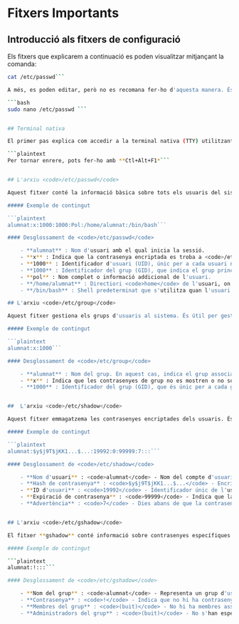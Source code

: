 # Fitxers Importants

## Introducció als fitxers de configuració

Els fitxers que explicarem a continuació es poden visualitzar mitjançant la comanda:

```bash
cat /etc/passwd```

A més, es poden editar, però no es recomana fer-ho d'aquesta manera. És millor utilitzar un editor com **nano** amb permisos d'administrador:

```bash
sudo nano /etc/passwd ```


## Terminal nativa 

El primer pas explica com accedir a la terminal nativa (TTY) utilitzant la combinació de tecles Control + Alt + F3. Això és útil en situacions on l'entorn gràfic no respon o necessites treballar des d'una consola directa.

```plaintext
Per tornar enrere, pots fer-ho amb **Ctl+Alt+F1*```


## L'arxiu <code>/etc/passwd</code>

Aquest fitxer conté la informació bàsica sobre tots els usuaris del sistema, incloent-hi els noms d'usuari i els seus identificadors. Editar aquest fitxer pot ser necessari per gestionar usuaris o solucionar problemes de configuració.

##### Exemple de contingut

```plaintext
alumnat:x:1000:1000:Pol:/home/alumnat:/bin/bash```

#### Desglossament de <code>/etc/passwd</code>

	- **alumnat** : Nom d'usuari amb el qual inicia la sessió.
	- **x** : Indica que la contrasenya encriptada es troba a <code>/etc/shadow</code>.
	- **1000** : Identificador d'usuari (UID), únic per a cada usuari normal.
	- **1000** : Identificador del grup (GID), que indica el grup principal de l'usuari.
	- **pol** : Nom complet o informació addicional de l'usuari.
	- **/home/alumnat** : Directiori <code>home</code> de l'usuari, on s'emmagatzemen fitxers personals.
	- **/bin/bash** : Shell predeterminat que s'utilitza quan l'usuari inicia sessió.

## L'arxiu <code>/etc/group</code>

Aquest fitxer gestiona els grups d'usuaris al sistema. És útil per gestionar permisos i recursos compartits entre diversos usuaris.

##### Exemple de contingut

```plaintext
alumnat:x:1000```

#### Desglossament de <code>/etc/group</code>

	- **alumnat** : Nom del grup. En aquest cas, indica el grup associat a l'usuari <code>alumnat</code>.
	- **x** : Indica que les contrasenyes de grup no es mostren o no són utilitzades, ja que normalment d'emagatzemen en un altre fitxer.
	- **1000** : Identificador del grup (GID), que és únic per a cada grup. En aquest cas, <code>1000</code> és el GID del grup <code>alumnat</code>.


##  L'arxiu <code>/etc/shadow</code>

Aquest fitxer emmagatzema les contrasenyes encriptades dels usuaris. És crucial no manipular malament aquest fitxer per evitar problemes d'accés.

##### Exemple de contingut

```plaintext
alumnat:$y$j9T$jKK1...$...:19992:0:99999:7:::```

#### Desglossament de <code>/etc/shadow</code>

	- **Nom d'usuari** : <code>alumnat</code> - Nom del compte d'usuari al sistema.
	- **Hash de contrasenya** : <code>$y$j9T$jKK1...$...</code> - Encriptació segura de la contrasenya de l'usuari.
	- **ID d'usuari** : <code>19992</code> - Identificador únic de l'usuari dins del sistema.
	- **Expiració de contrasenya** : <code>99999</code> - Indica que la contrasenya no té una data d'expiració definida.
	- **Advertència** : <code>7</code> - Dies abans de que la contrasenya expiri.


## L'arxiu <code>/etc/gshadow</code>

El fitxer **gshadow** conté informació sobre contrasenyes específiques de grups. És menys comú d'editar però important quan cal gestionar l'accés a grups amb permisos específics.

##### Exemple de contingut

```plaintext
alumnat:!:::```

#### Desglossament de <code>/etc/gshadow</code>

	- **Nom del grup** : <code>alumnat</code> - Representa un grup d'usuaris dins del sistema.
	- **Contrasenya** : <code>!</code> - Indica que no hi ha contrasenya associada amb aquest grup.
	- **Membres del grup** : <code>(buit)</code> - No hi ha membres assignats al grup.
	- **Administradors del grup** : <code>(buit)</code> - No s'han especificat administradors per aquest grup.

